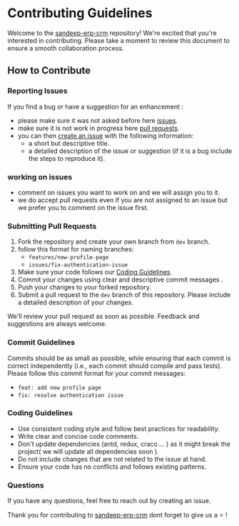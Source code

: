 # Contributing Guidelines

Welcome to the [sandeep-erp-crm](<[sandeep-erp-crm](https://github.com/sandeep/sandeep-erp-crm)>) repository! We're excited that you're interested in contributing. Please take a moment to review this document to ensure a smooth collaboration process.

## How to Contribute

### Reporting Issues

If you find a bug or have a suggestion for an enhancement :

- please make sure it was not asked before here [issues](https://github.com/sandeep/sandeep-erp-crm/issues).
- make sure it is not work in progress here [pull requests](https://github.com/sandeep/sandeep-erp-crm/pulls).
- you can then [create an issue](https://github.com/sandeep/sandeep-erp-crm/issues/new/choose) with the following information:
  - a short but descriptive title.
  - a detailed description of the issue or suggestion (if it is a bug include the steps to reproduce it).

### working on issues

- comment on issues you want to work on and we will assign you to it.
- we do accept pull requests even if you are not assigned to an issue but we prefer you to comment on the issue first.

### Submitting Pull Requests

1. Fork the repository and create your own branch from `dev` branch.
2. follow this format for naming branches:
   - `features/new-profile-page`
   - `issues/fix-authentication-issue`
3. Make sure your code follows our [Coding Guidelines](#coding-guidelines).
4. Commit your changes using clear and descriptive commit messages .
5. Push your changes to your forked repository.
6. Submit a pull request to the `dev` branch of this repository. Please include a detailed description of your changes.

We'll review your pull request as soon as possible. Feedback and suggestions are always welcome.

### Commit Guidelines

Commits should be as small as possible, while ensuring that each commit is
correct independently (i.e., each commit should compile and pass tests).
Please follow this commit format for your commit messages:

- `feat: add new profile page`
- `fix: resolve authentication issue`

### Coding Guidelines

- Use consistent coding style and follow best practices for readability.
- Write clear and concise code comments.
- Don't update dependencies (antd, redux, craco ... ) as it might break the project( we will update all dependencies soon ).
- Do not include changes that are not related to the issue at hand.
- Ensure your code has no conflicts and follows existing patterns.

### Questions

If you have any questions, feel free to reach out by creating an issue.

Thank you for contributing to [sandeep-erp-crm](https://github.com/sandeep/sandeep-erp-crm) dont forget to give us a :star: !
